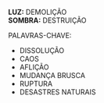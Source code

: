 **LUZ:** DEMOLIÇÃO  
**SOMBRA:** DESTRUIÇÃO

PALAVRAS-CHAVE:
- DISSOLUÇÃO
- CAOS
- AFLIÇÃO
- MUDANÇA BRUSCA
- RUPTURA
- DESASTRES NATURAIS